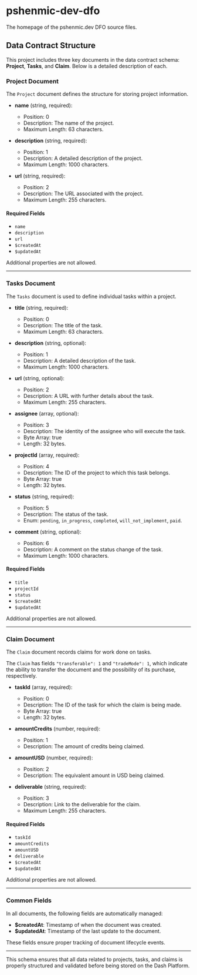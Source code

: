 # pshenmic-dev-dfo

The homepage of the pshenmic.dev DFO source files.

## Data Contract Structure

This project includes three key documents in the data contract schema: **Project**, **Tasks**, and **Claim**. Below is a detailed description of each.

### Project Document

The `Project` document defines the structure for storing project information.

- **name** (string, required):  
  - Position: 0  
  - Description: The name of the project.  
  - Maximum Length: 63 characters.
  
- **description** (string, required):  
  - Position: 1  
  - Description: A detailed description of the project.  
  - Maximum Length: 1000 characters.
  
- **url** (string, required):  
  - Position: 2  
  - Description: The URL associated with the project.  
  - Maximum Length: 255 characters.

#### Required Fields
- `name`
- `description`
- `url`
- `$createdAt`
- `$updatedAt`

Additional properties are not allowed.

---

### Tasks Document

The `Tasks` document is used to define individual tasks within a project.

- **title** (string, required):  
  - Position: 0  
  - Description: The title of the task.  
  - Maximum Length: 63 characters.
  
- **description** (string, optional):  
  - Position: 1  
  - Description: A detailed description of the task.  
  - Maximum Length: 1000 characters.
  
- **url** (string, optional):  
  - Position: 2  
  - Description: A URL with further details about the task.  
  - Maximum Length: 255 characters.
  
- **assignee** (array, optional):  
  - Position: 3  
  - Description: The identity of the assignee who will execute the task.  
  - Byte Array: true  
  - Length: 32 bytes.
  
- **projectId** (array, required):  
  - Position: 4  
  - Description: The ID of the project to which this task belongs.  
  - Byte Array: true  
  - Length: 32 bytes.
  
- **status** (string, required):  
  - Position: 5  
  - Description: The status of the task.  
  - Enum: `pending`, `in_progress`, `completed`, `will_not_implement`, `paid`.

- **comment** (string, optional):  
  - Position: 6  
  - Description: A comment on the status change of the task.  
  - Maximum Length: 1000 characters.

#### Required Fields
- `title`
- `projectId`
- `status`
- `$createdAt`
- `$updatedAt`

Additional properties are not allowed.

---

### Claim Document

The `Claim` document records claims for work done on tasks.

The `Claim` has fields `"transferable": 1` and `"tradeMode": 1`, which indicate the ability to transfer the document and the possibility of its purchase, respectively.

- **taskId** (array, required):  
  - Position: 0  
  - Description: The ID of the task for which the claim is being made.  
  - Byte Array: true  
  - Length: 32 bytes.
  
- **amountCredits** (number, required):  
  - Position: 1  
  - Description: The amount of credits being claimed.
  
- **amountUSD** (number, required):  
  - Position: 2  
  - Description: The equivalent amount in USD being claimed.
  
- **deliverable** (string, required):  
  - Position: 3  
  - Description: Link to the deliverable for the claim.  
  - Maximum Length: 255 characters.

#### Required Fields
- `taskId`
- `amountCredits`
- `amountUSD`
- `deliverable`
- `$createdAt`
- `$updatedAt`

Additional properties are not allowed.

---

### Common Fields

In all documents, the following fields are automatically managed:

- **$createdAt**: Timestamp of when the document was created.
- **$updatedAt**: Timestamp of the last update to the document.

These fields ensure proper tracking of document lifecycle events.

---

This schema ensures that all data related to projects, tasks, and claims is properly structured and validated before being stored on the Dash Platform.
